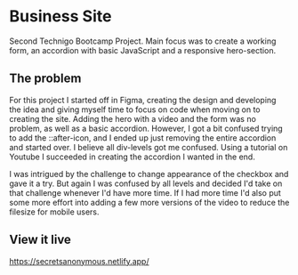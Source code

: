 # Business Site

Second Technigo Bootcamp Project. Main focus was to create a working form, an accordion with basic JavaScript and a responsive hero-section.

## The problem

For this project I started off in Figma, creating the design and developing the idea and giving myself time to focus on code when moving on to creating the site. Adding the hero with a video and the form was no problem, as well as a basic accordion. However, I got a bit confused trying to add the ::after-icon, and I ended up just removing the entire accordion and started over. I believe all div-levels got me confused. Using a tutorial on Youtube I succeeded in creating the accordion I wanted in the end.

I was intrigued by the challenge to change appearance of the checkbox and gave it a try. But again I was confused by all levels and decided I'd take on that challenge whenever I'd have more time. If I had more time I'd also put some more effort into adding a few more versions of the video to reduce the filesize for mobile users. 

## View it live
https://secretsanonymous.netlify.app/
